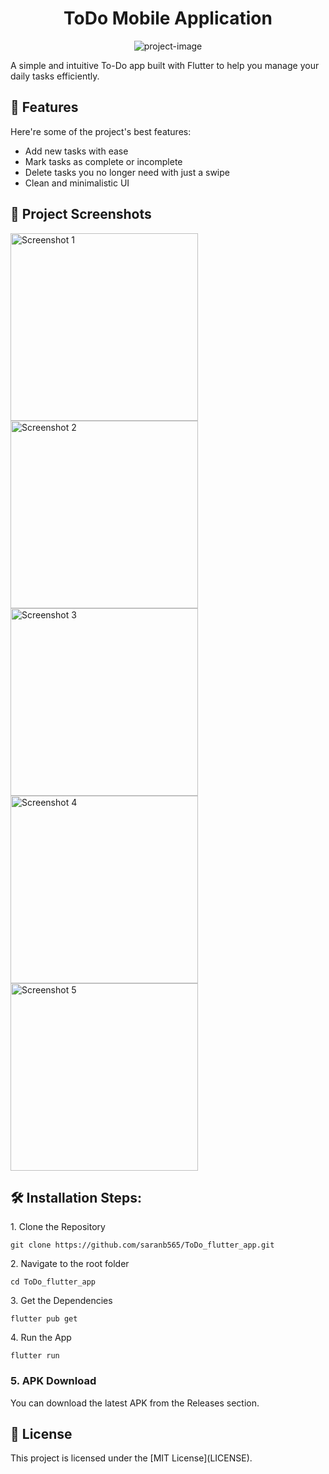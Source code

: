 <h1 align="center" id="title">ToDo Mobile Application</h1>

<p align="center"><img src="https://socialify.git.ci/saranb565/ToDo_flutter_app/image?custom_description=A+ToDo+Mobile+App+built+using+Flutter.&amp;description=1&amp;font=Inter&amp;language=1&amp;name=1&amp;owner=1&amp;pattern=Circuit+Board&amp;stargazers=1&amp;theme=Light" alt="project-image"></p>

<p id="description">A simple and intuitive To-Do app built with Flutter to help you manage your daily tasks efficiently.</p>

  
  
<h2>🧐 Features</h2>

Here're some of the project's best features:

*   Add new tasks with ease
*   Mark tasks as complete or incomplete
*   Delete tasks you no longer need with just a swipe
*   Clean and minimalistic UI

<h2>📱 Project Screenshots</h2>
<img src="https://drive.google.com/uc?export=view&id=1-wRAR5YfgSreuECrKyUggEWCKd2k16h-" alt="Screenshot 1" width="300"/>
<br />
<img src="https://drive.google.com/uc?export=view&id=1-ksSrt2b7mpCj5zzkuFTJaCMS1SA9zLG" alt="Screenshot 2" width="300"/>
<br />
<img src="https://drive.google.com/uc?export=view&id=1-gLTjzoTx2p46sgICGQL6XNRvS-5ta0u" alt="Screenshot 3" width="300"/>
<br />
<img src="https://drive.google.com/uc?export=view&id=1-_CXFyVgstaZ1nf6O5RcCJ_60VH04OCG" alt="Screenshot 4" width="300"/>
<br />
<img src="https://drive.google.com/uc?export=view&id=1-UPFcrsnbrmI5PNI0XR6B5EKKq5eJW3s" alt="Screenshot 5" width="300"/>



<h2>🛠️ Installation Steps:</h2>

<p>1. Clone the Repository</p>

```
git clone https://github.com/saranb565/ToDo_flutter_app.git
```

<p>2. Navigate to the root folder</p>

```
cd ToDo_flutter_app
```

<p>3. Get the Dependencies</p>

```
flutter pub get
```

<p>4. Run the App</p>

```
flutter run
```

<h3>5. APK Download</h3>


<p>You can download the latest APK from the Releases section.</p>

<h2>📄 License</h2>
<p>This project is licensed under the [MIT License](LICENSE). </p>

